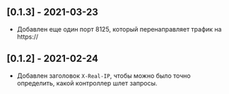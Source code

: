 ## [0.1.3] - 2021-03-23
- Добавлен еще один порт 8125, который перенаправляет трафик на https://
## [0.1.2] - 2021-02-24
- Добавлен заголовок `X-Real-IP`, чтобы можно было точно определить, какой
контроллер шлет запросы.